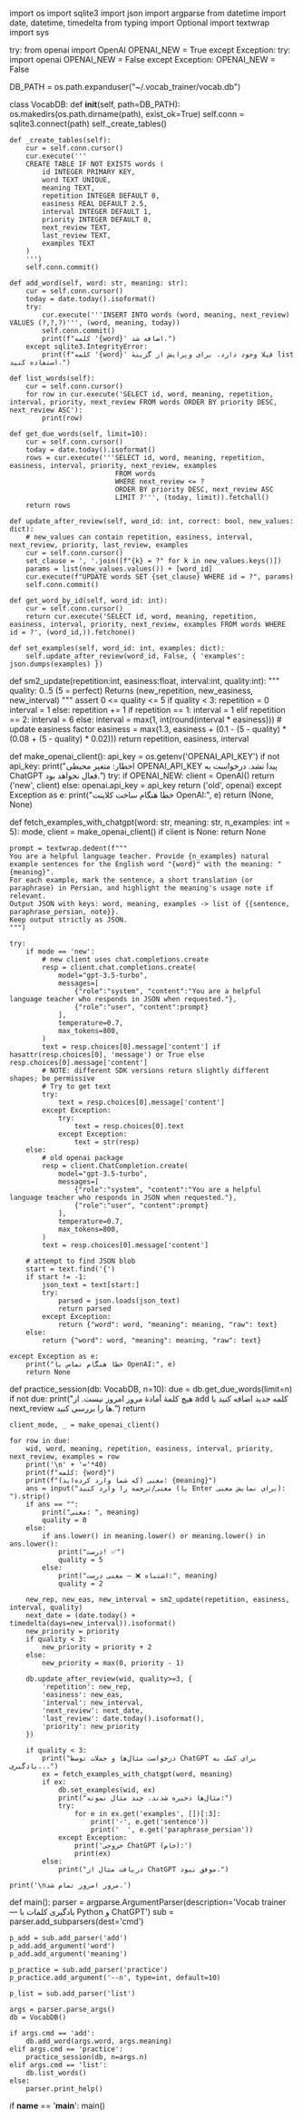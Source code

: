 
import os
import sqlite3
import json
import argparse
from datetime import date, datetime, timedelta
from typing import Optional
import textwrap
import sys

try:
    from openai import OpenAI
    OPENAI_NEW = True
except Exception:
    try:
        import openai
        OPENAI_NEW = False
    except Exception:
        OPENAI_NEW = False

DB_PATH = os.path.expanduser("~/.vocab_trainer/vocab.db")

class VocabDB:
    def __init__(self, path=DB_PATH):
        os.makedirs(os.path.dirname(path), exist_ok=True)
        self.conn = sqlite3.connect(path)
        self._create_tables()

    def _create_tables(self):
        cur = self.conn.cursor()
        cur.execute('''
        CREATE TABLE IF NOT EXISTS words (
            id INTEGER PRIMARY KEY,
            word TEXT UNIQUE,
            meaning TEXT,
            repetition INTEGER DEFAULT 0,
            easiness REAL DEFAULT 2.5,
            interval INTEGER DEFAULT 1,
            priority INTEGER DEFAULT 0,
            next_review TEXT,
            last_review TEXT,
            examples TEXT
        )
        ''')
        self.conn.commit()

    def add_word(self, word: str, meaning: str):
        cur = self.conn.cursor()
        today = date.today().isoformat()
        try:
            cur.execute('''INSERT INTO words (word, meaning, next_review) VALUES (?,?,?)''', (word, meaning, today))
            self.conn.commit()
            print(f"کلمه '{word}' اضافه شد.")
        except sqlite3.IntegrityError:
            print(f"کلمه '{word}' قبلا وجود دارد. برای ویرایش از گزینهٔ list استفاده کنید.")

    def list_words(self):
        cur = self.conn.cursor()
        for row in cur.execute('SELECT id, word, meaning, repetition, interval, priority, next_review FROM words ORDER BY priority DESC, next_review ASC'):
            print(row)

    def get_due_words(self, limit=10):
        cur = self.conn.cursor()
        today = date.today().isoformat()
        rows = cur.execute('''SELECT id, word, meaning, repetition, easiness, interval, priority, next_review, examples
                              FROM words
                              WHERE next_review <= ?
                              ORDER BY priority DESC, next_review ASC
                              LIMIT ?''', (today, limit)).fetchall()
        return rows

    def update_after_review(self, word_id: int, correct: bool, new_values: dict):
        # new_values can contain repetition, easiness, interval, next_review, priority, last_review, examples
        cur = self.conn.cursor()
        set_clause = ', '.join([f"{k} = ?" for k in new_values.keys()])
        params = list(new_values.values()) + [word_id]
        cur.execute(f"UPDATE words SET {set_clause} WHERE id = ?", params)
        self.conn.commit()

    def get_word_by_id(self, word_id: int):
        cur = self.conn.cursor()
        return cur.execute('SELECT id, word, meaning, repetition, easiness, interval, priority, next_review, examples FROM words WHERE id = ?', (word_id,)).fetchone()

    def set_examples(self, word_id: int, examples: dict):
        self.update_after_review(word_id, False, { 'examples': json.dumps(examples) })

def sm2_update(repetition:int, easiness:float, interval:int, quality:int):
    """
    quality: 0..5 (5 = perfect)
    Returns (new_repetition, new_easiness, new_interval)
    """
    assert 0 <= quality <= 5
    if quality < 3:
        repetition = 0
        interval = 1
    else:
        repetition += 1
        if repetition == 1:
            interval = 1
        elif repetition == 2:
            interval = 6
        else:
            interval = max(1, int(round(interval * easiness)))
    # update easiness factor
    easiness = max(1.3, easiness + (0.1 - (5 - quality) * (0.08 + (5 - quality) * 0.02)))
    return repetition, easiness, interval

def make_openai_client():
    api_key = os.getenv('OPENAI_API_KEY')
    if not api_key:
        print("اخطار: متغیر محیطی OPENAI_API_KEY پیدا نشد. درخواست به ChatGPT فعال نخواهد بود.")
    try:
        if OPENAI_NEW:
            client = OpenAI()
            return ('new', client)
        else:
            openai.api_key = api_key
            return ('old', openai)
    except Exception as e:
        print("خطا هنگام ساخت کلاینت OpenAI:", e)
        return (None, None)


def fetch_examples_with_chatgpt(word: str, meaning: str, n_examples: int = 5):
    mode, client = make_openai_client()
    if client is None:
        return None

    prompt = textwrap.dedent(f"""
    You are a helpful language teacher. Provide {n_examples} natural example sentences for the English word "{word}" with the meaning: "{meaning}".
    For each example, mark the sentence, a short translation (or paraphrase) in Persian, and highlight the meaning's usage note if relevant.
    Output JSON with keys: word, meaning, examples -> list of {{sentence, paraphrase_persian, note}}.
    Keep output strictly as JSON.
    """)

    try:
        if mode == 'new':
            # new client uses chat.completions.create
            resp = client.chat.completions.create(
                model="gpt-3.5-turbo",
                messages=[
                    {"role":"system", "content":"You are a helpful language teacher who responds in JSON when requested."},
                    {"role":"user", "content":prompt}
                ],
                temperature=0.7,
                max_tokens=800,
            )
            text = resp.choices[0].message['content'] if hasattr(resp.choices[0], 'message') or True else resp.choices[0].message['content']
            # NOTE: different SDK versions return slightly different shapes; be permissive
            # Try to get text
            try:
                text = resp.choices[0].message['content']
            except Exception:
                try:
                    text = resp.choices[0].text
                except Exception:
                    text = str(resp)
        else:
            # old openai package
            resp = client.ChatCompletion.create(
                model="gpt-3.5-turbo",
                messages=[
                    {"role":"system", "content":"You are a helpful language teacher who responds in JSON when requested."},
                    {"role":"user", "content":prompt}
                ],
                temperature=0.7,
                max_tokens=800,
            )
            text = resp.choices[0].message['content']

        # attempt to find JSON blob
        start = text.find('{')
        if start != -1:
            json_text = text[start:]
            try:
                parsed = json.loads(json_text)
                return parsed
            except Exception:
                return {"word": word, "meaning": meaning, "raw": text}
        else:
            return {"word": word, "meaning": meaning, "raw": text}

    except Exception as e:
        print("خطا هنگام تماس با OpenAI:", e)
        return None

def practice_session(db: VocabDB, n=10):
    due = db.get_due_words(limit=n)
    if not due:
        print("هیچ کلمهٔ آمادهٔ مرور امروز نیست. از add کلمه جدید اضافه کنید یا next_review ها را بررسی کنید.")
        return

    client_mode, _ = make_openai_client()

    for row in due:
        wid, word, meaning, repetition, easiness, interval, priority, next_review, examples = row
        print('\n' + '='*40)
        print(f"کلمه: {word}")
        print(f"معنی (که شما وارد کرده‌اید): {meaning}")
        ans = input("معنی/ترجمه را وارد کنید (یا Enter برای نمایش معنی): ").strip()
        if ans == "":
            print("معنی: ", meaning)
            quality = 0
        else: 
            if ans.lower() in meaning.lower() or meaning.lower() in ans.lower():
                print("درست! ✅")
                quality = 5
            else:
                print("اشتباه ❌ — معنی درست:", meaning)
                quality = 2

        new_rep, new_eas, new_interval = sm2_update(repetition, easiness, interval, quality)
        next_date = (date.today() + timedelta(days=new_interval)).isoformat()
        new_priority = priority
        if quality < 3:
            new_priority = priority + 2
        else:
            new_priority = max(0, priority - 1)

        db.update_after_review(wid, quality>=3, {
            'repetition': new_rep,
            'easiness': new_eas,
            'interval': new_interval,
            'next_review': next_date,
            'last_review': date.today().isoformat(),
            'priority': new_priority
        })

        if quality < 3:
            print("درخواست مثال‌ها و جملات توسط ChatGPT برای کمک به یادگیری...")
            ex = fetch_examples_with_chatgpt(word, meaning)
            if ex:
                db.set_examples(wid, ex)
                print("مثال‌ها ذخیره شدند. چند مثال نمونه:")
                try:
                    for e in ex.get('examples', [])[:3]:
                        print('-', e.get('sentence'))
                        print('  ', e.get('paraphrase_persian'))
                except Exception:
                    print('خروجی ChatGPT (خام):')
                    print(ex)
            else:
                print("دریافت مثال از ChatGPT موفق نبود.")

    print('\nمرور امروز تمام شد.')

def main():
    parser = argparse.ArgumentParser(description='Vocab trainer — یادگیری کلمات با Python و ChatGPT')
    sub = parser.add_subparsers(dest='cmd')

    p_add = sub.add_parser('add')
    p_add.add_argument('word')
    p_add.add_argument('meaning')

    p_practice = sub.add_parser('practice')
    p_practice.add_argument('--n', type=int, default=10)

    p_list = sub.add_parser('list')

    args = parser.parse_args()
    db = VocabDB()

    if args.cmd == 'add':
        db.add_word(args.word, args.meaning)
    elif args.cmd == 'practice':
        practice_session(db, n=args.n)
    elif args.cmd == 'list':
        db.list_words()
    else:
        parser.print_help()

if __name__ == '__main__':
    main()
